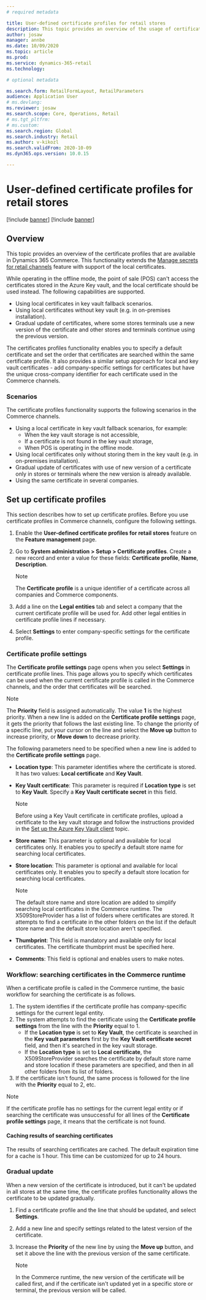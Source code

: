 ```yaml
---
# required metadata

title: User-defined certificate profiles for retail stores
description: This topic provides an overview of the usage of certificates in retail stores. 
author: josaw
manager: annbe
ms.date: 10/09/2020
ms.topic: article
ms.prod: 
ms.service: dynamics-365-retail
ms.technology: 

# optional metadata

ms.search.form: RetailFormLayout, RetailParameters
audience: Application User
# ms.devlang: 
ms.reviewer: josaw
ms.search.scope: Core, Operations, Retail
# ms.tgt_pltfrm: 
# ms.custom: 
ms.search.region: Global
ms.search.industry: Retail
ms.author: v-kikozl
ms.search.validFrom: 2020-10-09
ms.dyn365.ops.version: 10.0.15

---
```

# User-defined certificate profiles for retail stores

[!include [banner](../includes/banner.md)]
[!include [banner](../includes/preview-banner.md)]

## Overview

This topic provides an overview of the certificate profiles that are available in Dynamics 365 Commerce. This functionality extends the [Manage secrets for retail channels](https://docs.microsoft.com/en-us/dynamics365/commerce/dev-itpro/manage-secrets) feature with support of the local certificates. 

While operating in the offline mode, the point of sale (POS) can't access the certificates stored in the Azure Key vault, and the local certificate should be used instead. The following capabilities are supported.
  - Using local certificates in key vault fallback scenarios.
  - Using local certificates without key vault (e.g. in on-premises installation).
  - Gradual update of certificates, where some stores terminals use a new version of the certificate and other stores and terminals continue using the previous version.

The certificates profiles functionality enables you to specify a default certificate and set the order that certificates are searched within the same certificate profile. It also provides a similar setup approach for local and key vault certificates - add company-specific settings for certificates but have the unique cross-company identifier for each certificate used in the Commerce channels.

### Scenarios 

The certificate profiles functionality supports the following scenarios in the Commerce channels.
  - Using a local certificate in key vault fallback scenarios, for example:
    - When the key vault storage is not accessible,
    - If a certificate is not found in the key vault storage,
    - When POS is operating in the offline mode.
  - Using local certificates only without storing them in the key vault (e.g. in on-premises installation).
  - Gradual update of certificates with use of new version of a certificate only in stores or terminals where the new version is already available.
  - Using the same certificate in several companies.

## Set up certificate profiles

This section describes how to set up certificate profiles. Before you use certificate profiles in Commerce channels, configure the following settings. 

1. Enable the **User-defined certificate profiles for retail stores** feature on the **Feature management** page.

2. Go to **System administration \> Setup \> Certificate profiles**. Create a new record and enter a value for these fields: **Certificate profile**, **Name**, **Description**.

    > [!NOTE]
    > The **Certificate profile** is a unique identifier of a certificate across all companies and Commerce components.

3. Add a line on the **Legal entities** tab and select a company that the current certificate profile will be used for. Add other legal entities in certificate profile lines if necessary.

4. Select **Settings** to enter company-specific settings for the certificate profile.

### Certificate profile settings

The **Certificate profile settings** page opens when you select **Settings** in certificate profile lines. This page allows you to specify which certificates can be used when the current certificate profile is called in the Commerce channels, and the order that certificates will be searched.

> [!NOTE]
> The **Priority** field is assigned automatically. The value **1** is the highest priority. When a new line is added on the **Certificate profile settings** page, it gets the priority that follows the last existing line. To change the priority of a specific line, put your cursor on the line and select the **Move up** button to increase priority, or **Move down** to decrease priority.

The following parameters need to be specified when a new line is added to the **Certificate profile settings** page.

  - **Location type**: This parameter identifies where the certificate is stored. It has two values: **Local certificate** and **Key Vault**.
  - **Key Vault certificate**: This parameter is required if **Location type** is set to **Key Vault**. Specify a **Key Vault certificate secret** in this field.

    > [!NOTE]
    > Before using a Key Vault certificate in certificate profiles, upload a certificate to the key vault storage and follow the instructions provided in the [Set up the Azure Key Vault client](https://docs.microsoft.com/en-us/dynamics365/finance/localizations/setting-up-azure-key-vault-client) topic. 

  - **Store name**: This parameter is optional and available for local certificates only. It enables you to specify a default store name for searching local certificates. 

  - **Store location**: This parameter is optional and available for local certificates only. It enables you to specify a default store location for searching local certificates. 

    > [!NOTE]
    > The default store name and store location are added to simplify searching local certificates in the Commerce runtime. The X509StoreProvider has a list of folders where certificates are stored. It attempts to find a certificate in the other folders on the list if the default store name and the default store location aren't specified.

  - **Thumbprint**: This field is mandatory and available only for local certificates. The certificate thumbprint must be specified here.

  - **Comments**: This field is optional and enables users to make notes.

### Workflow: searching certificates in the Commerce runtime

When a certificate profile is called in the Commerce runtime, the basic workflow for searching the certificate is as follows.

1. The system identifies if the certificate profile has company-specific settings for the current legal entity. 
1. The system attempts to find the certificate using the **Certificate profile settings** from the line with the **Priority** equal to 1. 
    - If the **Location type** is set to **Key Vault**, the certificate is searched in the **Key vault parameters** first by the **Key Vault certificate secret** field, and then it's searched in the key vault storage.
    - If the **Location type** is set to **Local certificate**, the X509StoreProvider searches the certificate by default store name and store location if these parameters are specified, and then in all other folders from its list of folders.
1. If the certificate isn't found, the same process is followed for the line with the **Priority** equal to 2, etc.

> [!NOTE]
> If the certificate profile has no settings for the current legal entity or if searching the certificate was unsuccessful for all lines of the **Certificate profile settings** page, it means that the certificate is not found.

#### Caching results of searching certificates

The results of searching certificates are cached. The default expiration time for a cache is 1 hour. This time can be customized for up to 24 hours.


### Gradual update

When a new version of the certificate is introduced, but it can't be updated in all stores at the same time, the certificate profiles functionality allows the certificate to be updated gradually.

1. Find a certificate profile and the line that should be updated, and select **Settings**.
1. Add a new line and specify settings related to the latest version of the certificate.
1. Increase the **Priority** of the new line by using the **Move up** button, and set it above the line with the previous version of the same certificate.

    > [!NOTE]
    > In the Commerce runtime, the new version of the certificate will be called first, and if the certificate isn't updated yet in a specific store or terminal, the previous version will be called.


